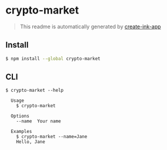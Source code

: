 # crypto-market

> This readme is automatically generated by [create-ink-app](https://github.com/vadimdemedes/create-ink-app)


## Install

```bash
$ npm install --global crypto-market
```


## CLI

```
$ crypto-market --help

  Usage
    $ crypto-market

  Options
    --name  Your name

  Examples
    $ crypto-market --name=Jane
    Hello, Jane
```
